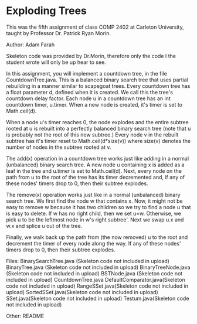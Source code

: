 # Exploding Trees
This was the fifth assignment of class COMP 2402 at Carleton University, taught by Professor Dr. Patrick Ryan Morin.

Author: Adam Farah

Skeleton code was provided by Dr.Morin, therefore only the code I the student wrote will only be up hear to see.

In this assignment, you will implement a countdown tree, in the file CountdownTree.java. 
This is a balanced binary search tree that uses partial rebuilding in a manner similar to scapegoat trees.
Every countdown tree has a float parameter d, defined when it is created. We call this the tree's countdown delay factor.
Each node u in a countdown tree has an int countdown timer, u.timer. When a new node is created, it's timer is set to Math.ceil(d).

When a node u's timer reaches 0, the node explodes and the entire subtree rooted at u is rebuilt into a perfectly balanced binary search 
tree (note that u is probably not the root of this new subtree.) Every node v in the rebuilt subtree has it's timer reset to 
Math.ceil(d*size(v)) where size(v) denotes the number of nodes in the subtree rooted at v.

The add(x) operation in a countdown tree works just like adding in a normal (unbalanced) binary search tree. 
A new node u containing x is added as a leaf in the tree and u.timer is set to Math.ceil(d). 
Next, every node on the path from u to the root of the tree has its timer decremented and, 
if any of these nodes' timers drop to 0, then their subtree explodes.

The remove(x) operation works just like in a normal (unbalanced) binary search tree. 
We first find the node w that contains x. Now, it might not be easy to remove w because it has two children 
so we try to find a node u that is easy to delete. If w has no right child, then we set u=w. 
Otherwise, we pick u to be the leftmost node in w's right subtree'. Next we swap u.x and w.x and splice u out of the tree.

Finally, we walk back up the path from (the now removed) u to the root and decrement the timer of every node along the way. 
If any of these nodes' timers drop to 0, then their subtree explodes.


Files:
  BinarySearchTree.java (Skeleton code not included in upload)
  BinaryTree.java (Skeleton code not included in upload)
  BinaryTreeNode.java (Skeleton code not included in upload)
  BSTNode.java (Skeleton code not included in upload)
  CountdownTree.java
  DefaultComparator.java(Skeleton code not included in upload)
  RangeSSet.java(Skeleton code not included in upload)
  SortedSSet.java(Skeleton code not included in upload)
  SSet.java(Skeleton code not included in upload)
  Testum.java(Skeleton code not included in upload)

Other: README
